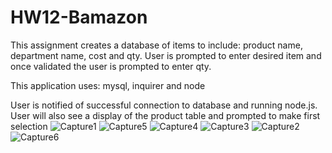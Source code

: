 # HW12-Bamazon

This assignment creates a database of items to include: product name, department name, cost and qty.  User is prompted to enter desired item and once validated the user is prompted to enter qty. 

This application uses: mysql, inquirer and node

User is notified of successful connection to database and running node.js.  User will also see a display of the product table and prompted to make first selection
![Capture1](https://user-images.githubusercontent.com/46427274/56473338-1385e900-6438-11e9-8898-ff8e71a7bf52.JPG)
![Capture5](https://user-images.githubusercontent.com/46427274/56473349-429c5a80-6438-11e9-94eb-504aba2f9e88.JPG)
![Capture4](https://user-images.githubusercontent.com/46427274/56473350-429c5a80-6438-11e9-9e0c-7a0a014b7b93.JPG)
![Capture3](https://user-images.githubusercontent.com/46427274/56473351-429c5a80-6438-11e9-8979-4bd33bc1de3d.JPG)
![Capture2](https://user-images.githubusercontent.com/46427274/56473352-429c5a80-6438-11e9-8b7a-540816392125.JPG)
![Capture6](https://user-images.githubusercontent.com/46427274/56473353-429c5a80-6438-11e9-8f0b-1bda6e1ba3c5.JPG)

